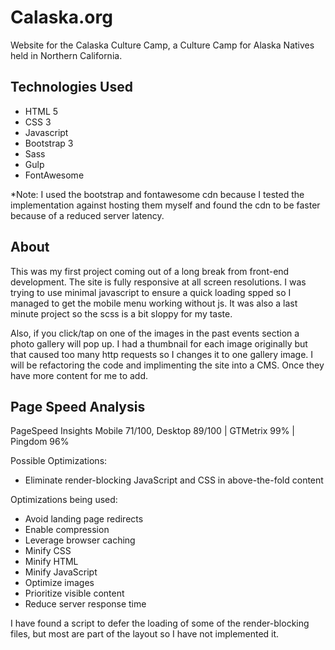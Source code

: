 # Calaska.org
Website for the Calaska Culture Camp, a Culture Camp for Alaska Natives held in Northern California.

## Technologies Used
* HTML 5
* CSS 3
* Javascript
* Bootstrap 3
* Sass
* Gulp
* FontAwesome

*Note: I used the bootstrap and fontawesome cdn because I tested the implementation against hosting them myself and found the cdn to be faster because of a reduced server latency.

## About
This was my first project coming out of a long break from front-end development.  The site is fully responsive at all screen resolutions.  I was trying to use minimal javascript to ensure a quick loading spped so I managed to get the mobile menu working without js.  It was also a last minute project so the scss is a bit sloppy for my taste.  

Also, if you click/tap on one of the images in the past events section a photo gallery will pop up.  I had a thumbnail for each image originally but that caused too many http requests so I changes it to one gallery image.  I will be refactoring the code and implimenting the site into a CMS.  Once they have more content for me to add.

## Page Speed Analysis
PageSpeed Insights Mobile 71/100, Desktop 89/100    |    GTMetrix 99%   |   Pingdom 96%

Possible Optimizations:
* Eliminate render-blocking JavaScript and CSS in above-the-fold content

Optimizations being used:
* Avoid landing page redirects
* Enable compression
* Leverage browser caching
* Minify CSS
* Minify HTML
* Minify JavaScript
* Optimize images
* Prioritize visible content
* Reduce server response time

I have found a script to defer the loading of some of the render-blocking files, but most are part of the layout so I have not implemented it. 
